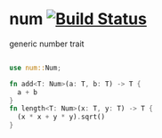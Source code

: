 num [![Build Status](https://travis-ci.org/nathanfaucett/rs-num.svg?branch=master)](https://travis-ci.org/nathanfaucett/rs-num)
=====

generic number trait

```rust

use num::Num;

fn add<T: Num>(a: T, b: T) -> T {
  a + b
}
fn length<T: Num>(x: T, y: T) -> T {
  (x * x + y * y).sqrt()
}
```
